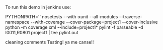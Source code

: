 To run this demo in jenkins use:

PYTHONPATH=''
nosetests --with-xunit --all-modules --traverse-namespace --with-coverage --cover-package=project1 --cover-inclusive
python -m coverage xml --include=project1*
pylint -f parseable -d I0011,R0801 project1 | tee pylint.out

cleaning comments
Testing!
ya me canse!!
